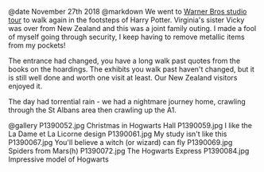 @date		November 27th 2018
@markdown
We went to [Warner Bros studio tour](https://www.wbstudiotour.co.uk/home)
to walk again in the footsteps of Harry Potter. Virginia's sister Vicky
was over from New Zealand and this was a joint family outing.
I made a fool of myself going
through security, I keep having to remove metallic items from my pockets!

The entrance had changed, you have a long walk past quotes from the books
on the hoardings. The exhibits you walk past haven't changed, but it is still
well done and worth one visit at least. Our New Zealand visitors enjoyed it.

The day had torrential rain - we had a nightmare journey home, crawling through
the St Albans area then crawling up the A1.

@gallery
P1390052.jpg		Christmas in Hogwarts Hall
P1390059.jpg		I like the La Dame et La Licorne design
P1390061.jpg		My study isn't like this
P1390067.jpg		You'll believe a witch (or wizard) can fly
P1390069.jpg		Spiders from Mars(h)
P1390072.jpg		The Hogwarts Express
P1390084.jpg		Impressive model of Hogwarts
